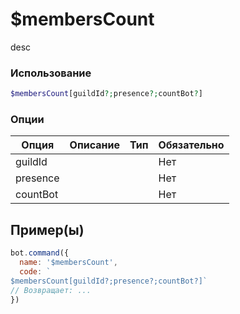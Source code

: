 # $membersCount
desc
### Использование
```php
$membersCount[guildId?;presence?;countBot?]
```

### Опции

| Опция | Описание | Тип | Обязательно |
|--------|-------------|------|----------|
| guildId |  |  | Нет | 
| presence |  |  | Нет | 
| countBot |  |  | Нет |
## Пример(ы)

```javascript
bot.command({
  name: '$membersCount',
  code: `
$membersCount[guildId?;presence?;countBot?]`
// Возвращает: ...
})
```